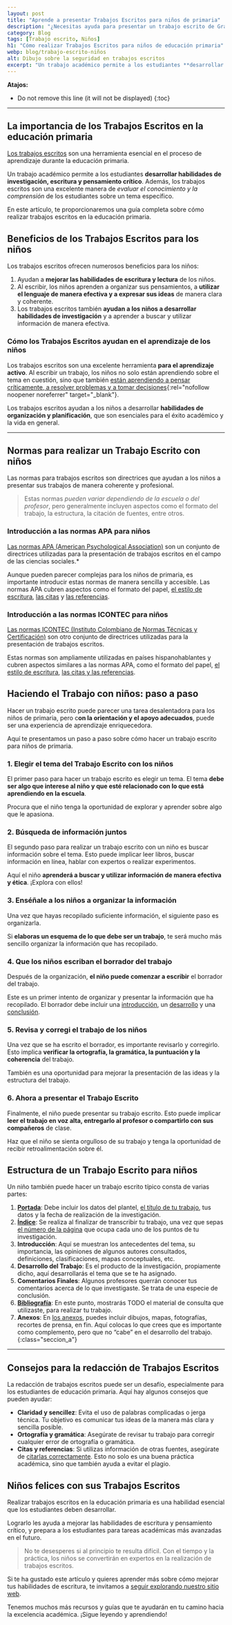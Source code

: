 ```yaml
---
layout: post
title: "Aprende a presentar Trabajos Escritos para niños de primaria"
description: "¿Necesitas ayuda para presentar un trabajo escrito de Grado 5 o menos? Aprende con nuestra página web. ¡Haz clic para conocer más!"
category: Blog
tags: [Trabajo escrito, Niños]
h1: "Cómo realizar Trabajos Escritos para niños de educación primaria"
webp: blog/trabajo-escrito-niños
alt: Dibujo sobre la seguridad en trabajos escritos
excerpt: "Un trabajo académico permite a los estudiantes **desarrollar habilidades de investigación, escritura y pensamiento crítico**."
---
```

**Atajos:**
* Do not remove this line (it will not be displayed)
{:toc}

-----

## La importancia de los Trabajos Escritos en la educación primaria

[Los trabajos escritos](/) son una herramienta esencial en el proceso de aprendizaje durante la educación primaria.

Un trabajo académico permite a los estudiantes **desarrollar habilidades de investigación, escritura y pensamiento crítico**. Además, los trabajos escritos son una excelente manera de *evaluar el conocimiento y la comprensión* de los estudiantes sobre un tema específico.

En este artículo, te proporcionaremos una guía completa sobre cómo realizar trabajos escritos en la educación primaria.

## Beneficios de los Trabajos Escritos para los niños

Los trabajos escritos ofrecen numerosos beneficios para los niños:

1. Ayudan a **mejorar las habilidades de escritura y lectura** de los niños.
2. Al escribir, los niños aprenden a organizar sus pensamientos, a **utilizar el lenguaje de manera efectiva y a expresar sus ideas** de manera clara y coherente.
3. Los trabajos escritos también **ayudan a los niños a desarrollar habilidades de investigación** y a aprender a buscar y utilizar información de manera efectiva.

### Cómo los Trabajos Escritos ayudan en el aprendizaje de los niños

Los trabajos escritos son una excelente herramienta **para el aprendizaje activo**. Al escribir un trabajo, los niños no solo están aprendiendo sobre el tema en cuestión, sino que también [están aprendiendo a pensar críticamente, a resolver problemas y a tomar decisiones](https://www.redalyc.org/journal/853/85346806010/html/){:rel="nofollow noopener noreferrer" target="_blank"}.

Los trabajos escritos ayudan a los niños a desarrollar **habilidades de organización y planificación**, que son esenciales para el éxito académico y la vida en general.

-----

## Normas para realizar un Trabajo Escrito con niños

Las normas para trabajos escritos son directrices que ayudan a los niños a presentar sus trabajos de manera coherente y profesional.

>Estas normas *pueden variar dependiendo de la escuela o del profesor*, pero generalmente incluyen aspectos como el formato del trabajo, la estructura, la citación de fuentes, entre otros.

### Introducción a las normas APA para niños

[Las normas APA (American Psychological Association)]({{'normas-apa'|relative_url}} "Normas APA") son un conjunto de directrices utilizadas para la presentación de trabajos escritos en el campo de las ciencias sociales.*

Aunque pueden parecer complejas para los niños de primaria, es importante introducir estas normas de manera sencilla y accesible. Las normas APA cubren aspectos como el formato del papel, [el estilo de escritura]({{'normas-apa/textos-normas-apa'|relative_url}} "Textos en Normas APA"), [las citas]({{'normas-apa/citas-normas-apa'|relative_url}} "Citas con Normas APA") y [las referencias]({{'normas-apa/referencias-bibliograficas-normas-apa'|relative_url}} "Referencias Normas APA").

### Introducción a las normas ICONTEC para niños

[Las normas ICONTEC (Instituto Colombiano de Normas Técnicas y Certificación)]({{'normas-icontec'|relative_url}} "Normas Icontec") son otro conjunto de directrices utilizadas para la presentación de trabajos escritos.

Estas normas son ampliamente utilizadas en países hispanohablantes y cubren aspectos similares a las normas APA, como el formato del papel, [el estilo de escritura]({{'normas-icontec/cuerpo-trabajo-normas-icontec'|relative_url}} "Cuerpo del trabajo Normas Icontec"), [las citas y las referencias]({{'normas-icontec/citas-referencias-normas-icontec'|relative_url}} "Citas y Referencias Normas Icontec").

## Haciendo el Trabajo con niños: paso a paso

Hacer un trabajo escrito puede parecer una tarea desalentadora para los niños de primaria, pero c**on la orientación y el apoyo adecuados**, puede ser una experiencia de aprendizaje enriquecedora.

Aquí te presentamos un paso a paso sobre cómo hacer un trabajo escrito para niños de primaria.

### 1. Elegir el tema del Trabajo Escrito con los niños

El primer paso para hacer un trabajo escrito es elegir un tema. El tema **debe ser algo que interese al niño y que esté relacionado con lo que está aprendiendo en la escuela**.

Procura que el niño tenga la oportunidad de explorar y aprender sobre algo que le apasiona.

### 2. Búsqueda de información juntos

El segundo paso para realizar un trabajo escrito con un niño es buscar información sobre el tema. Esto puede implicar leer libros, buscar información en línea, hablar con expertos o realizar experimentos.

Aquí el niño **aprenderá a buscar y utilizar información de manera efectiva y ética**. ¡Explora con ellos!

### 3. Enséñale a los niños a organizar la información

Una vez que hayas recopilado suficiente información, el siguiente paso es organizarla.

Si **elaboras un esquema de lo que debe ser un trabajo**, te será mucho más sencillo organizar la información que has recopilado.

### 4. Que los niños escriban el borrador del trabajo

Después de la organización, **el niño puede comenzar a escribir** el borrador del trabajo.

Este es un primer intento de organizar y presentar la información que ha recopilado. El borrador debe incluir una [introducción]({{'introduccion-trabajo-escrito'|relative_url}} "Introducciones"), un [desarrollo]({{'cuerpo-trabajo-escrito'|relative_url}} "Cuerpo trabajo") y una [conclusión]({{'conclusiones-trabajo-escrito'|relative_url}} "Conclusiones").

### 5. Revisa y corregi el trabajo de los niños

Una vez que se ha escrito el borrador, es importante revisarlo y corregirlo. Esto implica **verificar la ortografía, la gramática, la puntuación y la coherencia** del trabajo.

También es una oportunidad para mejorar la presentación de las ideas y la estructura del trabajo.

### 6. Ahora a presentar el Trabajo Escrito

Finalmente, el niño puede presentar su trabajo escrito. Esto puede implicar **leer el trabajo en voz alta, entregarlo al profesor o compartirlo con sus compañeros** de clase.

Haz que el niño se sienta orgulloso de su trabajo y tenga la oportunidad de recibir retroalimentación sobre él.

## Estructura de un Trabajo Escrito para niños

Un niño también puede hacer un trabajo escrito típico consta de varias partes:

1. **[Portada]({{'portada-trabajo-escrito'|relative_url}} "Portadas")**: Debe incluir los datos del plantel, [el título de tu trabajo]({{'titulos-trabajo-escrito'|relative_url}} "Títulos y subtítulos"), tus datos y la fecha de realización de la investigación.
2. **[Índice]({{'tabla-de-contenido-trabajo-escrito'|relative_url}} "Índices")**: Se realiza al finalizar de transcribir tu trabajo, una vez que sepas [el número de la página]({{'numeracion-trabajo-escrito'|relative_url}} "Numeración") que ocupa cada uno de los puntos de tu investigación.
3. **Introducción**: Aquí se muestran los antecedentes del tema, su importancia, las opiniones de algunos autores consultados, definiciones, clasificaciones, mapas conceptuales, etc.
4. **Desarrollo del Trabajo**: Es el producto de la investigación, propiamente dicho, aquí desarrollarás el tema que se te ha asignado.
5. **Comentarios Finales**: Algunos profesores querrán conocer tus comentarios acerca de lo que investigaste. Se trata de una especie de conclusión.
6. **[Bibliografía]({{'bibliografia-trabajo-escrito'|relative_url}} "Bibliografías")**: En este punto, mostrarás TODO el material de consulta que utilizaste, para realizar tu trabajo.
7. **Anexos**: En [los anexos]({{'anexos-trabajo-escrito'|relative_url}} "Anexos"), puedes incluir dibujos, mapas, fotografías, recortes de prensa, en fin. Aquí colocas lo que crees que es importante como complemento, pero que no “cabe” en el desarrollo del trabajo.
{:class="seccion_a"}

-----

## Consejos para la redacción de Trabajos Escritos

La redacción de trabajos escritos puede ser un desafío, especialmente para los estudiantes de educación primaria. Aquí hay algunos consejos que pueden ayudar:

* **Claridad y sencillez**: Evita el uso de palabras complicadas o jerga técnica. Tu objetivo es comunicar tus ideas de la manera más clara y sencilla posible.
* **Ortografía y gramática**: Asegúrate de revisar tu trabajo para corregir cualquier error de ortografía o gramática.
* **Citas y referencias**: Si utilizas información de otras fuentes, asegúrate de [citarlas correctamente]({{'cita-trabajo-escrito'|relative_url}} "Citas"). Esto no solo es una buena práctica académica, sino que también ayuda a evitar el plagio.

## Niños felices con sus Trabajos Escritos

Realizar trabajos escritos en la educación primaria es una habilidad esencial que los estudiantes deben desarrollar.

Lograrlo les ayuda a mejorar las habilidades de escritura y pensamiento crítico, y prepara a los estudiantes para tareas académicas más avanzadas en el futuro.

>No te desesperes si al principio te resulta difícil. Con el tiempo y la práctica, los niños se convertirán en expertos en la realización de trabajos escritos.

Si te ha gustado este artículo y quieres aprender más sobre cómo mejorar tus habilidades de escritura, te invitamos a [seguir explorando nuestro sitio web]({{'tips-y-consejos'|relative_url}} "Blog trabajoescrito.com").

Tenemos muchos más recursos y guías que te ayudarán en tu camino hacia la excelencia académica. ¡Sigue leyendo y aprendiendo!
